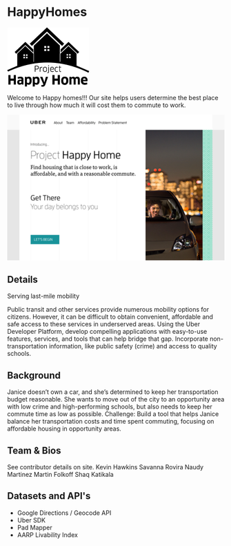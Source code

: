 # HappyHomes

![logo](www/images/logo.png)

Welcome to Happy homes!!! Our site helps users determine the best place to live through how much it will cost them to commute to work.

![screenshot](happ-homes-screenshot.png)

## Details
Serving last-mile mobility

Public transit and other services provide numerous mobility options for citizens. However, it can be difficult to obtain convenient, affordable and safe access to these services in underserved areas. Using the Uber Developer Platform, develop compelling applications with easy-to-use features, services, and tools that can help bridge that gap. Incorporate non-transportation information, like public safety (crime) and access to quality schools.


## Background

Janice doesn’t own a car, and she’s determined to keep her transportation budget reasonable. She wants to move out of the city to an opportunity area with low crime and high-performing schools, but also needs to keep her commute time as low as possible.
Challenge: Build a tool that helps Janice balance her transportation costs and time spent commuting, focusing on affordable housing in opportunity areas.

## Team & Bios
See contributor details on site.
Kevin Hawkins
Savanna Rovira
Naudy Martinez
Martin Folkoff
Shaq Katikala

## Datasets and API's
- Google Directions / Geocode API
- Uber SDK
- Pad Mapper
- AARP Livability Index
